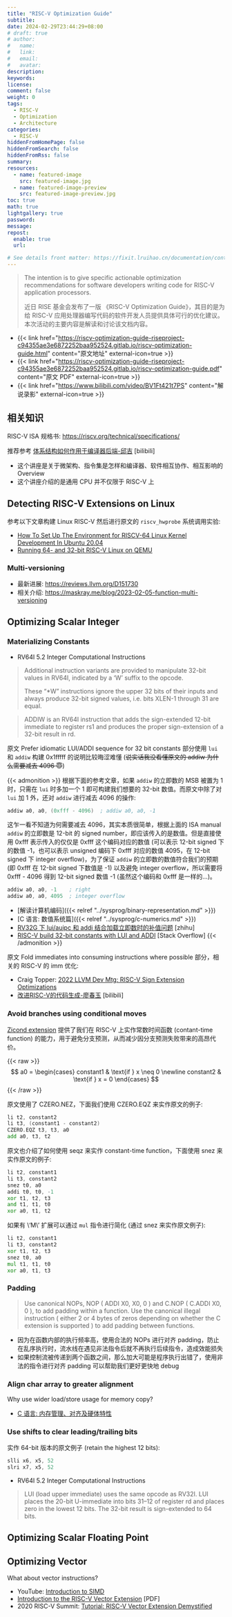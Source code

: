 ```yaml
---
title: "RISC-V Optimization Guide"
subtitle:
date: 2024-02-29T23:44:29+08:00
# draft: true
# author:
#   name:
#   link:
#   email:
#   avatar:
description:
keywords:
license:
comment: false
weight: 0
tags:
  - RISC-V
  - Optimization
  - Architecture
categories:
  - RISC-V
hiddenFromHomePage: false
hiddenFromSearch: false
hiddenFromRss: false
summary:
resources:
  - name: featured-image
    src: featured-image.jpg
  - name: featured-image-preview
    src: featured-image-preview.jpg
toc: true
math: true
lightgallery: true
password:
message:
repost:
  enable: true
  url:

# See details front matter: https://fixit.lruihao.cn/documentation/content-management/introduction/#front-matter
---
```


> The intention is to give specific actionable optimization recommendations for software developers writing code for RISC-V application processors.
> 
> 近日 RISE 基金会发布了一版 《RISC-V Optimization Guide》，其目的是为给 RISC-V 应用处理器编写代码的软件开发人员提供具体可行的优化建议。本次活动的主要内容是解读和讨论该文档内容。

<!--more-->

- {{< link href="https://riscv-optimization-guide-riseproject-c94355ae3e6872252baa952524.gitlab.io/riscv-optimization-guide.html" content="原文地址" external-icon=true >}}
- {{< link href="https://riscv-optimization-guide-riseproject-c94355ae3e6872252baa952524.gitlab.io/riscv-optimization-guide.pdf" content="原文 PDF" external-icon=true >}}
- {{< link href="https://www.bilibili.com/video/BV1Ft421t7PS" content="解说录影" external-icon=true >}}

## 相关知识

RISC-V ISA 规格书: https://riscv.org/technical/specifications/

推荐参考 [体系结构如何作用于编译器后端-邱吉](https://www.bilibili.com/video/BV1a84y1S7J7) [bilibili] 
- 这个讲座是关于微架构、指令集是怎样和编译器、软件相互协作、相互影响的 Overview
- 这个讲座介绍的是通用 CPU 并不仅限于 RISC-V 上

## Detecting RISC-V Extensions on Linux

参考以下文章构建 Linux RISC-V 然后进行原文的 `riscv_hwprobe` 系统调用实验:

- [How To Set Up The Environment for RISCV-64 Linux Kernel Development In Ubuntu 20.04](https://hackernoon.com/how-to-set-up-the-environment-for-riscv-64-linux-kernel-development-in-ubuntu-2004-si5p35kv)
- [Running 64- and 32-bit RISC-V Linux on QEMU](https://risc-v-getting-started-guide.readthedocs.io/en/latest/linux-qemu.html)

### Multi-versioning

- 最新进展: https://reviews.llvm.org/D151730
- 相关介绍: https://maskray.me/blog/2023-02-05-function-multi-versioning

## Optimizing Scalar Integer

### Materializing Constants

- RV64I 5.2 Integer Computational Instructions

> Additional instruction variants are provided to manipulate 32-bit values in RV64I, indicated by a ‘W’ suffix to the opcode.
> 
> These “*W” instructions ignore the upper 32 bits of their inputs and always produce 32-bit signed values, i.e. bits XLEN-1 through 31 are equal.

> ADDIW is an RV64I instruction that adds the sign-extended 12-bit immediate to register rs1 and produces the proper sign-extension of a 32-bit result in rd.

原文 Prefer idiomatic LUI/ADDI sequence for 32 bit constants 部分使用 `lui` 和 `addiw` 构建 0x1fffff 的说明比较晦涩难懂 (~~说实话我没看懂原文的 addiw 为什么需要减去 4096 :innocent:~~)

{{< admonition >}}
根据下面的参考文章，如果 `addiw` 的立即数的 MSB 被置为 1 时，只需在 `lui` 时多加一个 1 即可构建我们想要的 32-bit 数值。而原文中除了对 `lui` 加 1 外，还对 `addiw` 进行减去 4096 的操作:
```asm
addiw a0, a0, (0xfff - 4096)  ; addiw a0, a0, -1
```
这乍一看不知道为何需要减去 4096，其实本质很简单，根据上面的 ISA manual `addiw` 的立即数是 12-bit 的 signed number，即应该传入的是数值。但是直接使用 0xfff 表示传入的仅仅是 0xfff 这个编码对应的数值 (可以表示 12-bit signed 下的数值 -1，也可以表示 unsigned 编码下 0xfff 对应的数值 4095，在 12-bit signed 下 integer overflow)，为了保证 `addiw` 的立即数的数值符合我们的预期 (即 0xfff 在 12-bit signed 下数值是 -1) 以及避免 integer overflow，所以需要将 0xfff - 4096 得到 12-bit signed 数值 -1 (虽然这个编码和 0xfff 是一样的...)。

```asm
addiw a0, a0, -1    ; right
addiw a0, a0, 4095  ; integer overflow
```

- [解读计算机编码]({{< relref "../sysprog/binary-representation.md" >}})
- [C 语言: 数值系统篇]({{< relref "../sysprog/c-numerics.md" >}})
- [RV32G 下 lui/auipc 和 addi 结合加载立即数时的补值问题](https://zhuanlan.zhihu.com/p/374235855) [zhihu]
- [RISC-V build 32-bit constants with LUI and ADDI](https://stackoverflow.com/questions/50742420/risc-v-build-32-bit-constants-with-lui-and-addi) [Stack Overflow]
{{< /admonition >}}

原文 Fold immediates into consuming instructions where possible 部分，相关的 RISC-V 的 imm 优化:

- Craig Topper: [2022 LLVM Dev Mtg: RISC-V Sign Extension Optimizations](https://www.youtube.com/watch?v=TmWs3QsSuUg)
- [改进RISC-V的代码生成-廖春玉](https://www.bilibili.com/video/BV1pN411H7Y3) [bilibili]

### Avoid branches using conditional moves

[Zicond extension](https://github.com/riscv/riscv-zicond/releases/tag/v1.0) 提供了我们在 RISC-V 上实作常数时间函数 (contant-time function) 的能力，用于避免分支预测，从而减少因分支预测失败带来的高昂代价。

{{< raw >}}
$$
a0 = 
\begin{cases}
constant1 & \text{if } x \neq 0 \newline
constant2 & \text{if } x = 0
\end{cases}
$$
{{< /raw >}}

原文使用了 CZERO.NEZ，下面我们使用 CZERO.EQZ 来实作原文的例子:

```asm
li t2, constant2
li t3, (constant1 - constant2)
CZERO.EQZ t3, t3, a0
add a0, t3, t2
```

原文也介绍了如何使用 seqz 来实作 constant-time function，下面使用 snez 来实作原文的例子:

```asm
li t2, constant1
li t3, constant2
snez t0, a0
addi t0, t0, -1
xor t1, t2, t3
and t1, t1, t0
xor a0, t1, t2
```

如果有 \‘M\’ 扩展可以通过 `mul` 指令进行简化 (通过 snez 来实作原文例子):

```asm
li t2, constant1
li t3, constant2
xor t1, t2, t3
snez t0, a0
mul t1, t1, t0
xor a0, t1, t3
```

### Padding

> Use canonical NOPs, NOP ( ADDI X0, X0, 0 ) and C.NOP ( C.ADDI X0, 0 ), to add padding within a function. Use the canonical illegal instruction ( either 2 or 4 bytes of zeros depending on whether the C extension is supported ) to add padding between functions.

- 因为在函数内部的执行频率高，使用合法的 NOPs 进行对齐 padding，防止在乱序执行时，流水线在遇见非法指令后就不再执行后续指令，造成效能损失
- 如果控制流被传递到两个函数之间，那么加大可能是程序执行出错了，使用非法的指令进行对齐 padding 可以帮助我们更好更快地 debug

### Align char array to greater alignment

Why use wider load/store usage for memory copy?
- [C 语言: 内存管理、对齐及硬体特性](https://hackmd.io/@sysprog/c-memory)

### Use shifts to clear leading/trailing bits

实作 64-bit 版本的原文例子 (retain the highest 12 bits):

```asm
slli x6, x5, 52
slri x7, x5, 52
```

- RV64I 5.2 Integer Computational Instructions
> LUI (load upper immediate) uses the same opcode as RV32I. LUI places the 20-bit U-immediate into bits 31–12 of register rd and places zero in the lowest 12 bits. The 32-bit result is sign-extended to 64 bits.

## Optimizing Scalar Floating Point

## Optimizing Vector

What about vector instructions? 
- YouTube: [Introduction to SIMD](https://www.youtube.com/watch?v=o_n4AKwdfiA)
- [Introduction to the RISC-V Vector Extension](https://eupilot.eu/wp-content/uploads/2022/11/RISC-V-VectorExtension-1-1.pdf) [PDF]
- 2020 RISC-V Summit: [Tutorial: RISC-V Vector Extension Demystified](https://www.youtube.com/watch?v=oTaOd8qr53U)
